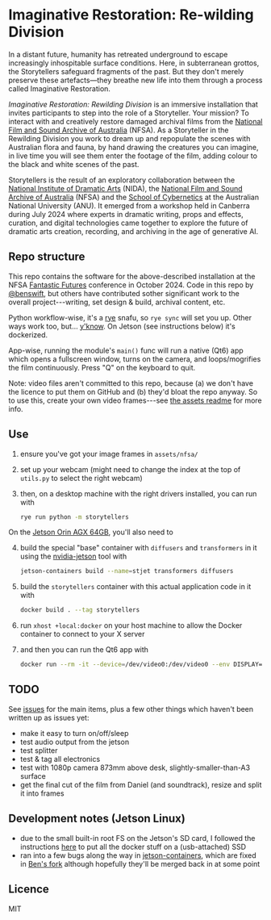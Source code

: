 # Imaginative Restoration: Re-wilding Division

In a distant future, humanity has retreated underground to escape increasingly
inhospitable surface conditions. Here, in subterranean grottos, the Storytellers
safeguard fragments of the past. But they don't merely preserve these
artefacts—they breathe new life into them through a process called Imaginative
Restoration.

_Imaginative Restoration: Rewilding Division_ is an immersive installation that
invites participants to step into the role of a Storyteller. Your mission? To
interact with and creatively restore damaged archival films from the
[National Film and Sound Archive of Australia](https://www.nfsa.gov.au/) (NFSA).
As a Storyteller in the Rewilding Division you work to dream up and repopulate
the scenes with Australian flora and fauna, by hand drawing the creatures you
can imagine, in live time you will see them enter the footage of the film,
adding colour to the black and white scenes of the past.

Storytellers is the result of an exploratory collaboration between the
[National Institute of Dramatic Arts](https://www.nida.edu.au) (NIDA), the
[National Film and Sound Archive of Australia](https://www.nfsa.gov.au/) (NFSA)
and the [School of Cybernetics](https://cybernetics.anu.edu.au) at the
Australian National University (ANU). It emerged from a workshop held in
Canberra during July 2024 where experts in dramatic writing, props and effects,
curation, and digital technologies came together to explore the future of
dramatic arts creation, recording, and archiving in the age of generative AI.

## Repo structure

This repo contains the software for the above-described installation at the NFSA
[Fantastic Futures](https://www.nfsa.gov.au/fantastic-futures-conference-canberra-2024)
conference in October 2024. Code in this repo by
[@benswift](https://github.com/benswift), but others have contributed sother
significant work to the overall project---writing, set design & build, archival
content, etc.

Python workflow-wise, it's a [rye](https://rye.astral.sh) snafu, so `rye sync`
will set you up. Other ways work too, but... [y'know](https://xkcd.com/1987/).
On Jetson (see instructions below) it's dockerized.

App-wise, running the module's `main()` func will run a native (Qt6) app which
opens a fullscreen window, turns on the camera, and loops/mogrifies the film
continuously. Press "Q" on the keyboard to quit.

Note: video files aren't committed to this repo, because (a) we don't have the
licence to put them on GitHub and (b) they'd bloat the repo anyway. So to use
this, create your own video frames---see [the assets readme](/assets/README.md)
for more info.

## Use

1. ensure you've got your image frames in `assets/nfsa/`
2. set up your webcam (might need to change the index at the top of `utils.py`
   to select the right webcam)
3. then, on a desktop machine with the right drivers installed, you can run with

   ```sh
   rye run python -m storytellers
   ```

On the
[Jetson Orin AGX 64GB](https://www.nvidia.com/content/dam/en-zz/Solutions/gtcf21/jetson-orin/nvidia-jetson-agx-orin-technical-brief.pdf),
you'll also need to

4. build the special "base" container with `diffusers` and `transformers` in it
   using the [nvidia-jetson](https://github.com/dusty-nv/jetson-containers) tool
   with

   ```sh
   jetson-containers build --name=stjet transformers diffusers
   ```

5. build the `storytellers` container with this actual application code in it
   with

   ```sh
   docker build . --tag storytellers
   ```

6. run `xhost +local:docker` on your host machine to allow the Docker container to connect to your X server

7. and then you can run the Qt6 app with

   ```sh
   docker run --rm -it --device=/dev/video0:/dev/video0 --env DISPLAY=$DISPLAY --volume /tmp/.X11-unix:/tmp/.X11-unix storytellers
   ```

## TODO

See [issues](https://github.com/ANUcybernetics/storytellers/issues) for the main
items, plus a few other things which haven't been written up as issues yet:

- make it easy to turn on/off/sleep
- test audio output from the jetson
- test splitter
- test & tag all electronics
- test with 1080p camera 873mm above desk, slightly-smaller-than-A3 surface
- get the final cut of the film from Daniel (and soundtrack), resize and split
  it into frames

## Development notes (Jetson Linux)

- due to the small built-in root FS on the Jetson's SD card, I followed the
  instructions [here](https://www.jetson-ai-lab.com/tips_ssd-docker.html) to put
  all the docker stuff on a (usb-attached) SSD
- ran into a few bugs along the way in
  [jetson-containers](https://github.com/dusty-nv/jetson-containers/issues/654),
  which are fixed in
  [Ben's fork](https://github.com/benswift/jetson-containers/) although
  hopefully they'll be merged back in at some point

## Licence

MIT

